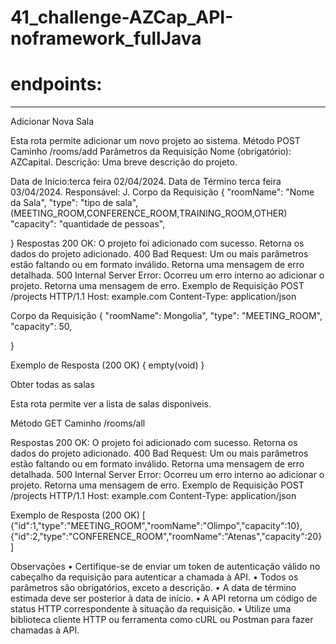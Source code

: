 ﻿# 41_challenge-AZCap_API-noframework_fullJava


<h1>endpoints:</h1>
<hr>
Adicionar Nova Sala

Esta rota permite adicionar um novo projeto ao sistema.
Método
POST
Caminho
/rooms/add
Parâmetros da Requisição
Nome (obrigatório): AZCapital.
Descrição: Uma breve descrição do projeto.

Data de Início:terca feira 02/04/2024.
Data de Término terca feira 03/04/2024.
Responsável: J.
Corpo da Requisição
{
    "roomName": "Nome da Sala",
    "type": "tipo de sala",(MEETING_ROOM,CONFERENCE_ROOM,TRAINING_ROOM,OTHER)
    "capacity": "quantidade de pessoas",
    
}
Respostas
200 OK: O projeto foi adicionado com sucesso. Retorna os dados do projeto adicionado.
400 Bad Request: Um ou mais parâmetros estão faltando ou em formato inválido. Retorna uma mensagem de erro detalhada.
500 Internal Server Error: Ocorreu um erro interno ao adicionar o projeto. Retorna uma mensagem de erro.
Exemplo de Requisição
POST /projects HTTP/1.1
Host: example.com
Content-Type: application/json

Corpo da Requisição
{
    "roomName": Mongolia",
    "type": "MEETING_ROOM",
    "capacity": 50,
    
}



Exemplo de Resposta (200 OK)
{ empty(void)  }

Obter todas as salas

Esta rota permite ver a lista de salas disponiveis.

Método
GET
Caminho
/rooms/all

Respostas
200 OK: O projeto foi adicionado com sucesso. Retorna os dados do projeto adicionado.
400 Bad Request: Um ou mais parâmetros estão faltando ou em formato inválido. Retorna uma mensagem de erro detalhada.
500 Internal Server Error: Ocorreu um erro interno ao adicionar o projeto. Retorna uma mensagem de erro.
Exemplo de Requisição
POST /projects HTTP/1.1
Host: example.com
Content-Type: application/json


Exemplo de Resposta (200 OK)
[
{"id":1,"type":"MEETING_ROOM","roomName":"Olimpo","capacity":10},{"id":2,"type":"CONFERENCE_ROOM","roomName":"Atenas","capacity":20}
]


Observações
•	Certifique-se de enviar um token de autenticação válido no cabeçalho da requisição para autenticar a chamada à API.
•	Todos os parâmetros são obrigatórios, exceto a descrição.
•	A data de término estimada deve ser posterior à data de início.
•	A API retorna um código de status HTTP correspondente à situação da requisição.
•	Utilize uma biblioteca cliente HTTP ou ferramenta como cURL ou Postman para fazer chamadas à API.


